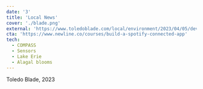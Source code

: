 ```yaml
---
date: '3'
title: 'Local News'
cover: './blade.png'
external: 'https://www.toledoblade.com/local/environment/2023/04/05/devices-used-to-help-track-algal-blooms-get-all-calibrated-up-and-ready-to-go/stories/20230405067#:~:text=%E2%80%9CThe%20sensors%20are%20absolutely%20critical%20for%20tracking,advantage.%E2%80%9D%20First%20Published%20April%205%2C%202023%2C%2011:54'
cta: 'https://www.newline.co/courses/build-a-spotify-connected-app'
tech:
  - COMPASS
  - Sensors
  - Lake Erie
  - Alagal blooms
---
```


Toledo Blade, 2023
